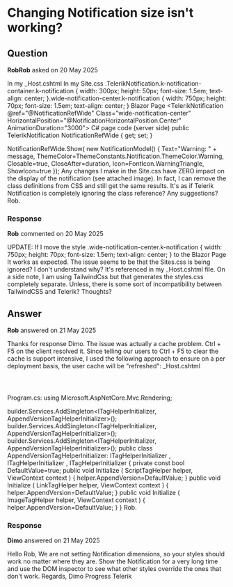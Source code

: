 # Changing Notification size isn't working?

## Question

**RobRob** asked on 20 May 2025

In my _Host.cshtml <!DOCTYPE html> <html lang="en"> <head> <meta charset="utf-8" /> <meta name="viewport" content="width=device-width, initial-scale=1.0" /> <base href="~/" /> <component type="typeof(ApplicationInsightsInit)" render-mode="ServerPrerendered" /> <link href="_content/Telerik.UI.for.Blazor/css/kendo-theme-default/all.css?@telerikUiForBlazorVersion" rel="stylesheet" /> <link href="_content/Telerik.UI.for.Blazor/css/kendo-font-icons/font-icons.css" rel="stylesheet" /> <link href="lib/fontawesome/css/all.css" rel="stylesheet" /> <link href="css/styles.css" rel="stylesheet"> <link href="css/site.css" rel="stylesheet" /> In my Site.css .TelerikNotification.k-notification-container.k-notification { width: 300px; height: 50px; font-size: 1.5em; text-align: center;
}.wide-notification-center.k-notification { width: 750px; height: 70px; font-size: 1.5em; text-align: center;
} Blazor Page <TelerikNotification @ref="@NotificationRefWide" Class="wide-notification-center" HorizontalPosition="@NotificationHorizontalPosition.Center" AnimationDuration="3000"> </TelerikNotification> C# page code (server side) public TelerikNotification NotificationRefWide { get; set; }

NotificationRefWide.Show( new NotificationModel()
{
Text="Warning: " + message,
ThemeColor=ThemeConstants.Notification.ThemeColor.Warning,
Closable=true,
CloseAfter=duration,
Icon=FontIcon.WarningTriangle,
ShowIcon=true }); Any changes I make in the Site.css have ZERO impact on the display of the notification (see attached image). In fact, I can remove the class definitions from CSS and still get the same results. It's as if Telerik Notification is completely ignoring the class reference? Any suggestions? Rob.

### Response

**Rob** commented on 20 May 2025

UPDATE: If I move the style .wide-notification-center.k-notification { width: 750px; height: 70px; font-size: 1.5em; text-align: center;
} to the Blazor Page <style>.disabled-row { pointer-events: none; color: gray;
}.disabled-row button { opacity: 0.6;
}.bookingCellFormat { color: blue;
}.warningText { color: red;
}.wide-notification-center.k-notification { width: 750px; height: 70px; font-size: 1.5em; text-align: center;
}
</style> It works as expected. The issue seems to be that the Sites.css is being ignored? I don't understand why? It's referenced in my _Host.cshtml file. On a side note, I am using TailwindCss but that generates the styles.css completely separate. Unless, there is some sort of incompatibility between TailwindCSS and Telerik? Thoughts?

## Answer

**Rob** answered on 21 May 2025

Thanks for response Dimo. The issue was actually a cache problem. Ctrl + F5 on the client resolved it. Since telling our users to Ctrl + F5 to clear the cache is support intensive, I used the following approach to ensure on a per deployment basis, the user cache will be "refreshed": _Host.cshtml <link asp-href-include="css/site.css" rel="stylesheet" /> <header> <script asp-src-include="~/lib/jquery/dist/jquery.min.js"> </script> <script asp-src-include="~/lib/bootstrap/dist/js/bootstrap.bundle.min.js"> </script> <script asp-src-include="~/js/site.js"> </script> </header> Program.cs: using Microsoft.AspNetCore.Mvc.Rendering;

builder.Services.AddSingleton<ITagHelperInitializer<ScriptTagHelper>, AppendVersionTagHelperInitializer>();
builder.Services.AddSingleton<ITagHelperInitializer<LinkTagHelper>, AppendVersionTagHelperInitializer>();
builder.Services.AddSingleton<ITagHelperInitializer<ImageTagHelper>, AppendVersionTagHelperInitializer>(); public class AppendVersionTagHelperInitializer: ITagHelperInitializer <ScriptTagHelper>, ITagHelperInitializer <LinkTagHelper>, ITagHelperInitializer <ImageTagHelper>
{ private const bool DefaultValue=true; public void Initialize ( ScriptTagHelper helper, ViewContext context ) {
helper.AppendVersion=DefaultValue;
} public void Initialize ( LinkTagHelper helper, ViewContext context ) {
helper.AppendVersion=DefaultValue;
} public void Initialize ( ImageTagHelper helper, ViewContext context ) {
helper.AppendVersion=DefaultValue;
}
} Rob.

### Response

**Dimo** answered on 21 May 2025

Hello Rob, We are not setting Notification dimensions, so your styles should work no matter where they are. Show the Notification for a very long time and use the DOM inspector to see what other styles override the ones that don't work. Regards, Dimo Progress Telerik
